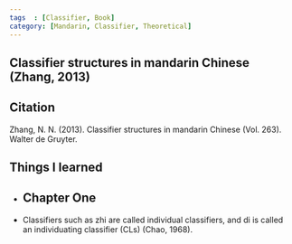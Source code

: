 ```yaml
---
tags  : [Classifier, Book]
category: [Mandarin, Classifier, Theoretical]
---
```

## Classifier structures in mandarin Chinese (Zhang, 2013)

## Citation 
Zhang, N. N. (2013). Classifier structures in mandarin Chinese (Vol. 263). Walter de Gruyter.

## Things I learned 
- ## Chapter One
- Classifiers such as zhi are called individual classifiers, and di is called an individuating classifier (CLs) (Chao, 1968).
